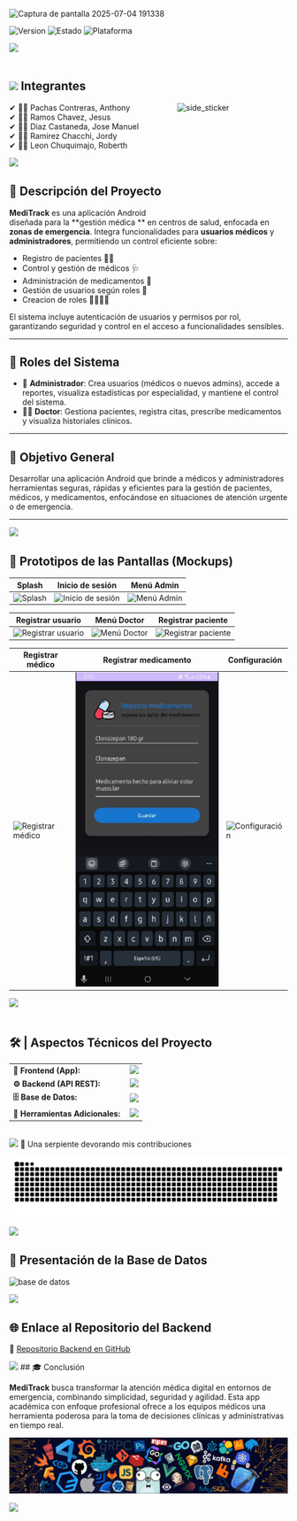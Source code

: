 ![Captura de pantalla 2025-07-04 191338](https://github.com/user-attachments/assets/b8bea1a0-b6bf-4f89-9733-b04640967f38)

![Version](https://img.shields.io/badge/MediTrack-v1.0-blueviolet?style=for-the-badge)
![Estado](https://img.shields.io/badge/Estado-En%20Desarrollo-orange?style=for-the-badge)
![Plataforma](https://img.shields.io/badge/Plataforma-Android-green?style=for-the-badge)

<img src="https://user-images.githubusercontent.com/73097560/115834477-dbab4500-a447-11eb-908a-139a6edaec5c.gif"><br><br>

## <picture><img src = "https://github.com/7oSkaaa/7oSkaaa/blob/main/Images/about_me.gif?raw=true" width = 50px></picture> Integrantes


<img align="right" width=200px height=200px alt="side_sticker" src="https://media.giphy.com/media/TEnXkcsHrP4YedChhA/giphy.gif" />

✔ 👨‍💻 Pachas Contreras, Anthony <br> 
✔ 👨‍💻 Ramos Chavez, Jesus<br>
✔ 👨‍💻 Diaz Castaneda, Jose Manuel<br>
✔ 👨‍💻 Ramirez Chacchi, Jordy<br>
✔ 👨‍💻 Leon Chuquimajo, Roberth<br>

<img src="https://user-images.githubusercontent.com/73097560/115834477-dbab4500-a447-11eb-908a-139a6edaec5c.gif">

## 📌 Descripción del Proyecto

**MediTrack** es una aplicación Android diseñada para la **gestión médica ** en centros de salud, enfocada en **zonas de emergencia**. Integra funcionalidades para **usuarios médicos** y **administradores**, permitiendo un control eficiente sobre:

- Registro de pacientes 🧍‍♂️
- Control y gestión de médicos 🩺
- Administración de medicamentos 💊
- Gestión de usuarios según roles 🔐
- Creacion de roles 👨‍⚕️👨‍💻


El sistema incluye autenticación de usuarios y permisos por rol, garantizando seguridad y control en el acceso a funcionalidades sensibles.

---

## 🔐 Roles del Sistema

- 👤 **Administrador**: Crea usuarios (médicos o nuevos admins), accede a reportes, visualiza estadísticas por especialidad, y mantiene el control del sistema.
- 👨‍⚕️ **Doctor**: Gestiona pacientes, registra citas, prescribe medicamentos y visualiza historiales clínicos.

---
## 🎯 Objetivo General

Desarrollar una aplicación Android que brinde a médicos y administradores herramientas seguras, rápidas y eficientes para la gestión de pacientes, médicos,  y medicamentos, enfocándose en situaciones de atención urgente o de emergencia.

---


<img src="https://user-images.githubusercontent.com/73097560/115834477-dbab4500-a447-11eb-908a-139a6edaec5c.gif">


## 📱 Prototipos de las Pantallas (Mockups)

| Splash | Inicio de sesión | Menú Admin |
|--------|------------------|------------|
| ![Splash](https://github.com/user-attachments/assets/369b8709-a0bb-4703-9f56-73ab7f437c45) | ![Inicio de sesión](https://github.com/user-attachments/assets/acbc5520-096e-4667-8567-a8c31099ed9b) | ![Menú Admin](https://github.com/user-attachments/assets/3f1115e6-ff70-4070-9650-5e9bbcfe779f) |

| Registrar usuario | Menú Doctor | Registrar paciente |
|-------------------|-------------|---------------------|
| ![Registrar usuario](https://github.com/user-attachments/assets/3f1115e6-ff70-4070-9650-5e9bbcfe779f) | ![Menú Doctor](https://github.com/user-attachments/assets/2d934b8c-c17b-4322-99e7-24d62d8a1979) | ![Registrar paciente](https://github.com/user-attachments/assets/2e3ee2d4-7cd1-48b7-a203-675a332be494) |

| Registrar médico | Registrar medicamento | Configuración |
|------------------|------------------------|---------------|
| ![Registrar médico](https://github.com/user-attachments/assets/dd9ef275-c6aa-4b93-b5d2-7c758fe56189) | ![Registrar medicamento](https://github.com/AnthonyPc26/App_Gestion_De_Pacientes/blob/37abf7a382e4bd449c5a967ba2c26acc7358ffbd/ImagenesReadme/medicamentos.png?raw=true) | ![Configuración](https://github.com/user-attachments/assets/0bdae0e0-0a67-4342-a4be-33e6b3430175) |


<img src="https://user-images.githubusercontent.com/73097560/115834477-dbab4500-a447-11eb-908a-139a6edaec5c.gif"><br><br>

<h2>🛠️ | Aspectos Técnicos del Proyecto </h2>
<table>
    <tr>
        <td style="font-weight: bold; padding-right: 10px; vertical-align: center; border: none;">📲 Frontend (App):</td>
        <td><img height="40" src="https://skillicons.dev/icons?i=androidstudio,figma,gradle "/></td>
    </tr>
    <tr>
        <td style="font-weight: bold; padding-right: 10px; vertical-align: center;">⚙️ Backend (API REST):</td>
        <td><img height="40" src="https://skillicons.dev/icons?i=ts,nodejs,express  "/></td>
    </tr>
    <tr>
        <td style="font-weight: bold; padding-right: 10px; vertical-align: center; border: none;">🗄️ Base de Datos:</td>
        <td><img height="40" src="https://skillicons.dev/icons?i=postgresql"/></td>
    </tr>
    <tr>
        <td style="font-weight: bold; padding-right: 10px; vertical-align: center; border: none;">🔧 Herramientas Adicionales:</td>
        <td><img height="40" src="https://skillicons.dev/icons?i=vscode,github,git,postman"/></td>
    </tr>
</table>
<br>

<img src="https://user-images.githubusercontent.com/73097560/115834477-dbab4500-a447-11eb-908a-139a6edaec5c.gif">
🐍 Una serpiente devorando mis contribuciones
	
<p align = "center">
	<img src = "https://github.com/7oSkaaa/7oSkaaa/blob/output/github-contribution-grid-snake.svg?" alt = "Snake Game"/>
</p>

<img src="https://user-images.githubusercontent.com/73097560/115834477-dbab4500-a447-11eb-908a-139a6edaec5c.gif">

## 📝 Presentación de la Base de Datos

![base de datos](https://github.com/user-attachments/assets/fe31aea0-4911-46cf-9cfd-4b0e86e57231)


<img src="https://user-images.githubusercontent.com/73097560/115834477-dbab4500-a447-11eb-908a-139a6edaec5c.gif">


## 🌐 Enlace al Repositorio del Backend

🔗 [Repositorio Backend en GitHub](https://github.com/josma18/gestion_paciente_api_BO)

<img src="https://user-images.githubusercontent.com/73097560/115834477-dbab4500-a447-11eb-908a-139a6edaec5c.gif">
## 🎓 Conclusión

**MediTrack** busca transformar la atención médica digital en entornos de emergencia, combinando simplicidad, seguridad y agilidad. Esta app académica con enfoque profesional ofrece a los equipos médicos una herramienta poderosa para la toma de decisiones clínicas y administrativas en tiempo real.

</div>

![footer](https://github.com/GovindSingh9447/GovindSingh9447/blob/main/WEBP/footer.webp)


<img src="https://user-images.githubusercontent.com/73097560/115834477-dbab4500-a447-11eb-908a-139a6edaec5c.gif">
